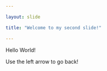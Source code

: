 ```yaml
---

layout: slide

title: "Welcome to my second slide!"

---
```


Hello World!

Use the left arrow to go back!
